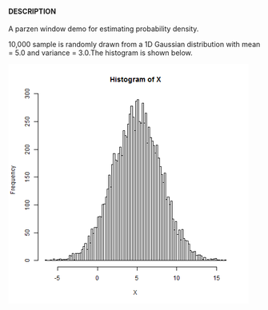 #### DESCRIPTION
A parzen window demo for estimating probability density.

10,000 sample is randomly drawn from a 1D Gaussian distribution with mean = 5.0 and variance = 3.0.The histogram is shown below.

![hist](https://github.com/Oneplus/anothermlkid/blob/master/parzen/parzen_1d_demo_hist.png)
